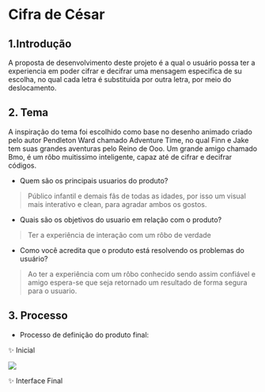 # Cifra de César

## 1.Introdução
  A proposta de desenvolvimento deste projeto é a qual o usuário possa ter a experiencia em poder cifrar e decifrar uma mensagem especifica de su escolha, no qual cada letra é substituida por outra letra, por meio do deslocamento. 
  
## 2. Tema
  A inspiração do tema foi escolhido como base no desenho animado criado pelo autor Pendleton Ward chamado Adventure Time, no qual Finn e Jake tem suas grandes aventuras pelo Reino de Ooo. Um grande amigo chamado Bmo, é um rôbo muitissimo inteligente, capaz até de cifrar e decifrar códigos. 
  
  - Quem são os principais usuarios do produto?
  > Público infantil e demais fãs de todas as idades, por isso um visual mais interativo e clean, para agradar ambos os gostos.
  
  - Quais são os objetivos do usuario em relação com o produto? 
  > Ter a experiência de interação com um rôbo de verdade
  
  - Como você acredita que o produto está resolvendo os problemas do usuário?
  > Ao ter a experiência com um rôbo conhecido sendo assim confiável e amigo espera-se que seja retornado um resultado de forma segura para o usuario.
  
## 3. Processo

  - Processo de definição do produto final:
  
  :sparkles: Inicial
  
  ![](/SAP005-cipher/src/assets/desProjIn.png)

  :sparkles: Interface Final
  
  ![]()
